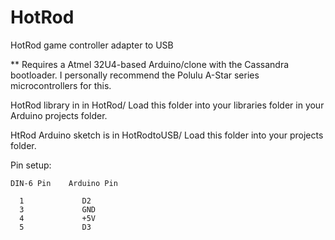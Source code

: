 # HotRod
HotRod game controller adapter to USB

** Requires a Atmel 32U4-based Arduino/clone with the Cassandra bootloader.
I personally recommend the Polulu A-Star series microcontrollers for this.

HotRod library in in HotRod/
Load this folder into your libraries folder in your Arduino projects folder.

HtRod Arduino sketch is in HotRodtoUSB/
Load this folder into your projects folder.

Pin setup:


    DIN-6 Pin    Arduino Pin
  
      1             D2
      3             GND
      4             +5V
      5             D3
